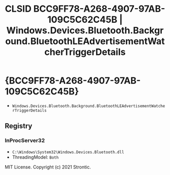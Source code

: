 ﻿---
title: "CLSID BCC9FF78-A268-4907-97AB-109C5C62C45B | Windows.Devices.Bluetooth.Background.BluetoothLEAdvertisementWatcherTriggerDetails"
excerpt: What is COM-Object CLSID BCC9FF78-A268-4907-97AB-109C5C62C45B?
---

# {BCC9FF78-A268-4907-97AB-109C5C62C45B}

* `Windows.Devices.Bluetooth.Background.BluetoothLEAdvertisementWatcherTriggerDetails`

## Registry


### InProcServer32

* `C:\Windows\System32\Windows.Devices.Bluetooth.dll`
* ThreadingModel: `Both`

MIT License. Copyright (c) 2021 Strontic.


